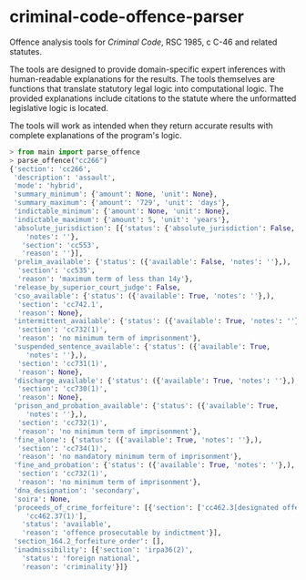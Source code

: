 # criminal-code-offence-parser
Offence analysis tools for *Criminal Code*, RSC 1985, c C-46 and related statutes.

The tools are designed to provide domain-specific expert inferences with human-readable explanations for the results. The tools themselves are functions that translate statutory legal logic into computational logic. The provided explanations include citations to the statute where the unformatted legislative logic is located.

The tools will work as intended when they return accurate results with complete explanations of the program's logic. 

```python
> from main import parse_offence
> parse_offence("cc266")
{'section': 'cc266',
 'description': 'assault',
 'mode': 'hybrid',
 'summary_minimum': {'amount': None, 'unit': None},
 'summary_maximum': {'amount': '729', 'unit': 'days'},
 'indictable_minimum': {'amount': None, 'unit': None},
 'indictable_maximum': {'amount': 5, 'unit': 'years'},
 'absolute_jurisdiction': [{'status': {'absolute_jurisdiction': False,
    'notes': ''},
   'section': 'cc553',
   'reason': ''}],
 'prelim_available': {'status': ({'available': False, 'notes': ''},),
  'section': 'cc535',
  'reason': 'maximum term of less than 14y'},
 'release_by_superior_court_judge': False,
 'cso_available': {'status': ({'available': True, 'notes': ''},),
  'section': 'cc742.1',
  'reason': None},
 'intermittent_available': {'status': ({'available': True, 'notes': ''},),
  'section': 'cc732(1)',
  'reason': 'no minimum term of imprisonment'},
 'suspended_sentence_available': {'status': ({'available': True,
    'notes': ''},),
  'section': 'cc731(1)',
  'reason': None},
 'discharge_available': {'status': ({'available': True, 'notes': ''},),
  'section': 'cc730(1)',
  'reason': None},
 'prison_and_probation_available': {'status': ({'available': True,
    'notes': ''},),
  'section': 'cc732(1)',
  'reason': 'no minimum term of imprisonment'},
 'fine_alone': {'status': ({'available': True, 'notes': ''},),
  'section': 'cc734(1)',
  'reason': 'no mandatory minimum term of imprisonment'},
 'fine_and_probation': {'status': ({'available': True, 'notes': ''},),
  'section': 'cc732(1)',
  'reason': 'no minimum term of imprisonment'},
 'dna_designation': 'secondary',
 'soira': None,
 'proceeds_of_crime_forfeiture': [{'section': ['cc462.3[designated offence]',
    'cc462.37(1)'],
   'status': 'available',
   'reason': 'offence prosecutable by indictment'}],
 'section_164.2_forfeiture_order': [],
 'inadmissibility': [{'section': 'irpa36(2)',
   'status': 'foreign national',
   'reason': 'criminality'}]}
```